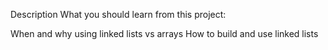 Description
What you should learn from this project:

When and why using linked lists vs arrays
How to build and use linked lists

